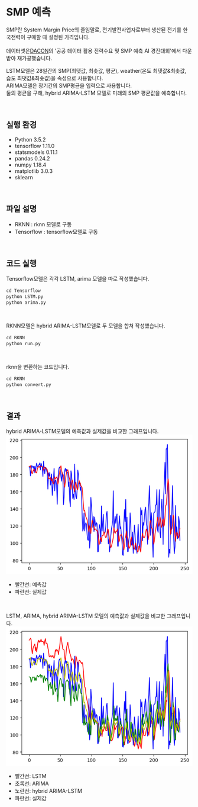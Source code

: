 # SMP 예측
SMP란 System Margin Price의 줄임말로, 
전기발전사업자로부터 생산된 전기를 한국전력이 구매할 때 설정된 가격입니다.
<br>
<br>
데이터셋은[DACON](https://dacon.io/competitions/official/235606/overview/)의 '공공 데이터 활용 전력수요 및 SMP 예측 AI 경진대회'에서 다운 받아 재가공했습니다.
<br>

LSTM모델은 28일간의 SMP(최댓값, 최솟값, 평균), weather(온도 최댓값&최솟값, 습도 최댓값&최솟값)을 속성으로 사용합니다.<br>
ARIMA모델은 장기간의 SMP평균을 입력으로 사용합니다.<br>
둘의 평균을 구해, hybrid ARIMA-LSTM 모델로 미래의 SMP 평균값을 예측합니다.

<br>

실행 환경
-
- Python 3.5.2
- tensorflow 1.11.0
- statsmodels 0.11.1
- pandas 0.24.2
- numpy 1.18.4
- matplotlib 3.0.3
- sklearn

<br>

파일 설명
-
- RKNN : rknn 모델로 구동
- Tensorflow : tensorflow모델로 구동

<br>

코드 실행
-
Tensorflow모델은 각각 LSTM, arima 모델을 따로 작성했습니다.

```
cd Tensorflow
python LSTM.py
python arima.py
```
<br>

RKNN모델은 hybrid ARIMA-LSTM모델로 두 모델을 합쳐 작성했습니다.
```
cd RKNN
python run.py
```
<br>

rknn을 변환하는 코드입니다.
```
cd RKNN
python convert.py
```
<br>

결과
-
hybrid ARIMA-LSTM모델의 예측값과 실제값을 비교한 그래프입니다.
<br>
![예측그래프](./RKNN/output(hybrid2).png)
<br>

- 빨간선: 예측값
- 파란선: 실제값

<br>

LSTM, ARIMA, hybrid ARIMA-LSTM 모델의 예측값과 실제값을 비교한 그래프입니다.
![예측그래프2](./RKNN/output(hybrid).png)
<br>

- 빨간선: LSTM
- 초록선: ARIMA
- 노란선: hybrid ARIMA-LSTM
- 파란선: 실제값


